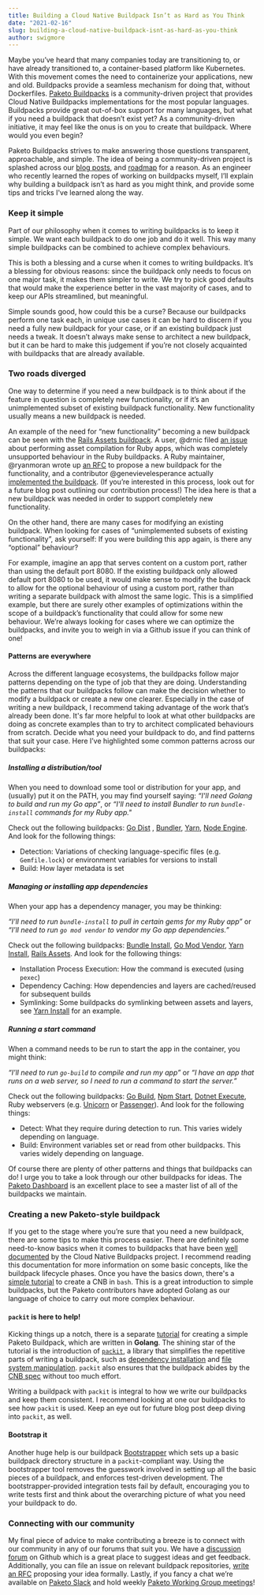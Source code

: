 ```yaml
---
title: Building a Cloud Native Buildpack Isn’t as Hard as You Think
date: "2021-02-16"
slug: building-a-cloud-native-buildpack-isnt-as-hard-as-you-think
author: swigmore
---
```

Maybe you’ve heard that many companies today are transitioning to, or have already transitioned to, a container-based platform like Kubernetes. With this movement comes the need to containerize your applications, new and old. Buildpacks provide a seamless mechanism for doing that, without Dockerfiles. [Paketo Buildpacks](https://paketo.io) is a community-driven project that provides Cloud Native Buildpacks implementations for the most popular languages. Buildpacks provide great out-of-box support for many languages, but what if you need a buildpack that doesn’t exist yet? As a community-driven initiative, it may feel like the onus is on you to create that buildpack. Where would you even begin? 

Paketo Buildpacks strives to make answering those questions transparent, approachable, and simple. The idea of being a community-driven project is splashed across our [blog posts](/posts/get-to-know-paketo-buildpacks), and [roadmap](/posts/2021-roadmap) for a reason. As an engineer who recently learned the ropes of working on buildpacks myself, I’ll explain why building a buildpack isn’t as hard as you might think, and provide some tips and tricks I've learned along the way.

### Keep it simple

Part of our philosophy when it comes to writing buildpacks is to keep it simple. We want each buildpack to do one job and do it well. This way many simple buildpacks can be combined to achieve complex behaviours. 

This is both a blessing and a curse when it comes to writing buildpacks. It’s a blessing for obvious reasons: since the buildpack only needs to focus on one major task, it makes them simpler to write. We try to pick good defaults that would make the experience better in the vast majority of cases, and to keep our APIs streamlined, but meaningful.

Simple sounds good, how could this be a curse? 
Because our buildpacks perform one task each, in unique use cases it can be hard to discern if you need a fully new buildpack for your case, or if an existing buildpack just needs a tweak. It doesn’t always make sense to architect a new buildpack, but it can be hard to make this judgement if you’re not closely acquainted with buildpacks that are already available.

### Two roads diverged

One way to determine if you need a new buildpack is to think about if the feature in question is completely new functionality, or if it’s an unimplemented subset of existing buildpack functionality. New functionality usually means a new buildpack is needed.

An example of the need for “new functionality” becoming a new buildpack can be seen with the [Rails Assets buildpack](https://github.com/paketo-buildpacks/rails-assets). A user, @drnic filed [an issue](https://github.com/paketo-buildpacks/ruby/issues/470) about performing asset compilation for Ruby apps, which was completely unsupported behaviour in the Ruby buildpacks. A Ruby maintainer, @ryanmoran wrote up [an RFC](https://github.com/paketo-buildpacks/ruby/pull/475) to propose a new buildpack for the functionality, and a contributor @genevievelesperance actually [implemented the buildpack](https://github.com/genevieve/rails-assets). (If you’re interested in this process, look out for a future blog post outlining our contribution process!) The idea here is that a new buildpack was needed in order to support completely new functionality.

On the other hand, there are many cases for modifying an existing buildpack. When looking for cases of “unimplemented subsets of existing functionality”, ask yourself: If you were building this app again, is there any “optional” behaviour? 

For example, imagine an app that serves content on a custom port, rather than using the default port 8080. If the existing buildpack only allowed default port 8080 to be used, it would make sense to modify the buildpack to allow for the optional behaviour of using a custom port, rather than writing a separate buildpack with almost the same logic. This is a simplified example, but there are surely other examples of optimizations within the scope of a buildpack’s functionality that could allow for some new behaviour. We’re always looking for cases where we can optimize the buildpacks, and invite you to weigh in via a Github issue if you can think of one!

#### Patterns are everywhere

Across the different language ecosystems, the buildpacks follow major patterns depending on the type of job that they are doing. Understanding the patterns that our buildpacks follow can make the decision whether to modify a buildpack or create a new one clearer. Especially in the case of writing a new buildpack, I recommend taking advantage of the work that’s already been done. It's far more helpful to look at what other buildpacks are doing as concrete examples than to try to architect complicated behaviours from scratch. Decide what you need your buildpack to do, and find patterns that suit your case. Here I’ve highlighted some common patterns across our buildpacks:

##### Installing a distribution/tool

When you need to download some tool or distribution for your app, and (usually) put it on the PATH, you may find yourself saying:
*“I'll need Golang to build and run my Go app”*, or
*“I'll need to install Bundler to run `bundle-install` commands for my Ruby app."*

Check out the following buildpacks: [Go Dist](https://github.com/paketo-buildpacks/go-dist) , [Bundler](https://github.com/paketo-buildpacks/bundler), [Yarn](https://github.com/paketo-buildpacks/yarn), [Node Engine](https://github.com/paketo-buildpacks/node-engine). And look for the following things:

* Detection: Variations of checking language-specific files (e.g. `Gemfile.lock`) or environment variables for versions to install
* Build: How layer metadata is set

##### Managing or installing app dependencies

When your app has a dependency manager, you may be thinking:

*“I'll need to run `bundle-install` to pull in certain gems for my Ruby app”* or 
*“I'll need to run `go mod vendor` to vendor my Go app dependencies.”*

Check out the following buildpacks: [Bundle Install](https://github.com/paketo-buildpacks/bundle-install), [Go Mod Vendor](https://github.com/paketo-buildpacks/go-mod-vendor), [Yarn Install](https://github.com/paketo-buildpacks/yarn-install), [Rails Assets](https://github.com/paketo-buildpacks/rails-assets). And look for the following things:

* Installation Process Execution: How the command is executed (using `pexec`)
* Dependency Caching: How dependencies and layers are cached/reused for subsequent builds
* Symlinking: Some buildpacks do symlinking between assets and layers, see [Yarn Install](https://github.com/paketo-buildpacks/yarn-install) for an example.

##### Running a start command

When a command needs to be run to start the app in the container, you might think:

*“I'll need to run `go-build` to compile and run my app”* or
*“I have an app that runs on a web server, so I need to run a command to start the server.”*

Check out the following buildpacks: [Go Build](https://github.com/paketo-buildpacks/go-build), [Npm Start](https://github.com/paketo-buildpacks/npm-start), [Dotnet Execute](https://github.com/paketo-buildpacks/dotnet-execute), Ruby webservers (e.g. [Unicorn](https://github.com/paketo-buildpacks/unicorn) or [Passenger](https://github.com/paketo-buildpacks/passenger)). And look for the following things:

* Detect: What they require during detection to run. This varies widely depending on language.
* Build: Environment variables set or read from other buildpacks. This varies widely depending on language.

Of course there are plenty of other patterns and things that buildpacks can do! I urge you to take a look through our other buildpacks for ideas. The [Paketo Dashboard](https://dashboard.paketo.io/) is an excellent place to see a master list of all of the buildpacks we maintain.


### Creating a new Paketo-style buildpack

If you get to the stage where you’re sure that you need a new buildpack, there are some tips to make this process easier. There are definitely some need-to-know basics when it comes to buildpacks that have been [well documented](https://buildpacks.io/docs/concepts/) by the Cloud Native Buildpacks project. I recommend reading this documentation for more information on some basic concepts, like the buildpack lifecycle phases. Once you have the basics down, there's a [simple tutorial](https://buildpacks.io/docs/buildpack-author-guide/create-buildpack/) to create a CNB in `bash`. This is a great introduction to simple buildpacks, but the Paketo contributors have adopted Golang as our language of choice to carry out more complex behaviour.

#### `packit` is here to help!

Kicking things up a notch, there is a separate [tutorial](https://paketo.io/docs/tutorials/create-paketo-buildpack/) for creating a simple Paketo Buildpack, which are written in **Golang**. The shining star of the tutorial is the introduction of [`packit`](https://github.com/paketo-buildpacks/packit), a library that simplifies the repetitive parts of writing a buildpack, such as [dependency installation](https://github.com/paketo-buildpacks/packit/blob/main/postal) and [file system manipulation](https://github.com/paketo-buildpacks/packit/blob/main/fs). `packit` also ensures that the buildpack abides by the [CNB spec](https://github.com/buildpacks/spec) without too much effort.

Writing a buildpack with `packit` is integral to how we write our buildpacks and keep them consistent. I recommend looking at one our buildpacks to see how `packit` is used. Keep an eye out for future blog post deep diving into `packit`, as well.

#### Bootstrap it

Another huge help is our buildpack [Bootstrapper](https://github.com/paketo-community/bootstrapper) which sets up a basic buildpack directory structure in a `packit`-compliant way. Using the bootstrapper tool removes the guesswork involved in setting up all the basic pieces of a buildpack, and enforces test-driven development. The bootstrapper-provided integration tests fail by default, encouraging you to write tests first and think about the overarching picture of what you need your buildpack to do.

### **Connecting with our community**
My final piece of advice to make contributing a breeze is to connect with our community in any of our forums that suit you. We have a [discussion forum](http://github.com/paketo-buildpacks/feedback/discussions) on Github which is a great place to suggest ideas and get feedback. Additionally, you can file an issue on relevant buildpack repositories, [write an RFC](https://github.com/paketo-buildpacks/rfcs) proposing your idea formally. Lastly, if you fancy a chat we’re available on [Paketo Slack](https://slack.paketo.io) and hold weekly [Paketo Working Group meetings](https://github.com/paketo-buildpacks/community#working-group-meetings)!
